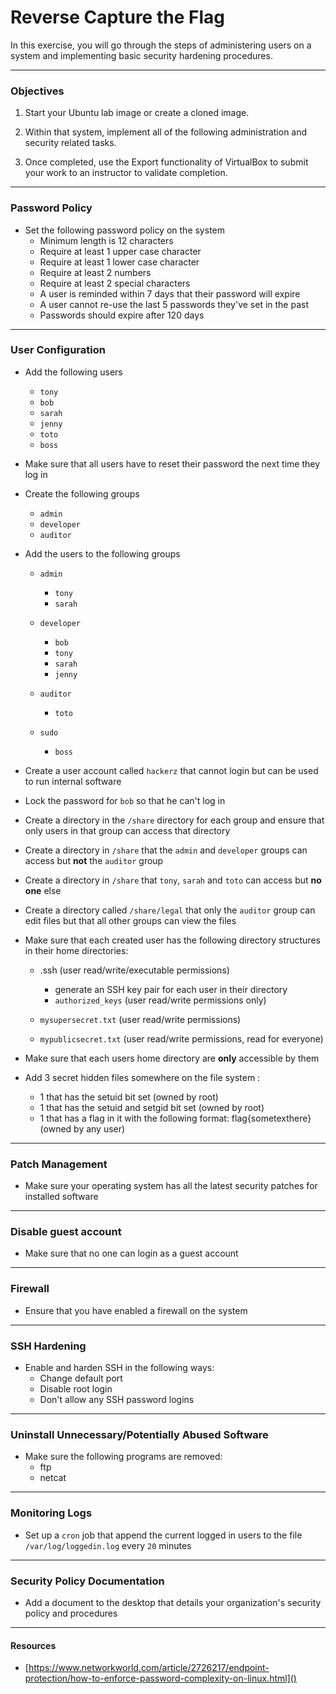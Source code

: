 # Reverse Capture the Flag
In this exercise, you will go through the steps of administering users on a system and implementing basic security hardening procedures.
****

### Objectives
1. Start your Ubuntu lab image or create a cloned image.

2. Within that system, implement all of the following administration and security related tasks.

3. Once completed, use the Export functionality of VirtualBox to submit your work to an instructor to validate completion.
****

### Password Policy
* Set the following password policy on the system
    * Minimum length is 12 characters
    * Require at least 1 upper case character
    * Require at least 1 lower case character
    * Require at least 2 numbers
    * Require at least 2 special characters
    * A user is reminded within 7 days that their password will expire
    * A user cannot re-use the last 5 passwords they've set in the past
    * Passwords  should expire after 120 days
****

### User Configuration
* Add the following users
    * `tony`
    * `bob`
    * `sarah`
    * `jenny`
    * `toto`
    * `boss`

* Make sure that all users have to reset their password the next time they log in

* Create the following groups
    * `admin`
    * `developer`
    * `auditor`

* Add the users to the following groups
    * `admin`
      * `tony`
      * `sarah`

    * `developer`
      * `bob`
      * `tony`
      * `sarah`
      * `jenny`

    * `auditor`
      * `toto`
    
    * `sudo`
      * `boss`
    
* Create a user account called `hackerz` that cannot login but can be used to run internal software

* Lock the password for `bob` so that he can't log in

* Create a directory in the `/share` directory for each group and ensure that only users in that group can access that directory

* Create a directory in `/share` that the `admin` and `developer` groups can access but **not** the `auditor` group

* Create a directory in `/share` that `tony`, `sarah` and `toto` can access but **no one** else

* Create a directory called `/share/legal` that only the `auditor` group can edit files but that all other groups can view the files

* Make sure that each created user has the following directory structures in their home directories:
    * .ssh (user read/write/executable permissions)
        - generate an SSH key pair for each user in their directory
        - `authorized_keys` (user read/write permissions only)

    * `mysupersecret.txt` (user read/write permissions)

    * `mypublicsecret.txt` (user read/write permissions, read for everyone)

* Make sure that each users home directory are **only** accessible by them

* Add 3 secret hidden files somewhere on the file system :
    * 1 that has the setuid bit set (owned by root)
    * 1 that has the setuid and setgid bit set (owned by root)
    * 1 that has a flag in it with the following format: flag{sometexthere} (owned by any user)

****

### Patch Management
* Make sure your operating system has all the latest security patches for installed software
****

### Disable guest account
* Make sure that no one can login as a guest account
  
****
### Firewall
* Ensure that you have enabled a firewall on the system

****
### SSH Hardening
* Enable and harden SSH in the following ways:
    * Change default port
    * Disable root login
    * Don't allow any SSH password logins

****

### Uninstall Unnecessary/Potentially Abused Software
* Make sure the following programs are removed:
    * ftp
    * netcat

****

### Monitoring Logs
* Set up a `cron` job that append the current logged in users to the file `/var/log/loggedin.log` every `20` minutes

****

### Security Policy Documentation
* Add a document to the desktop that details your organization's security policy and procedures

****

#### Resources
* [https://www.networkworld.com/article/2726217/endpoint-protection/how-to-enforce-password-complexity-on-linux.html]()
